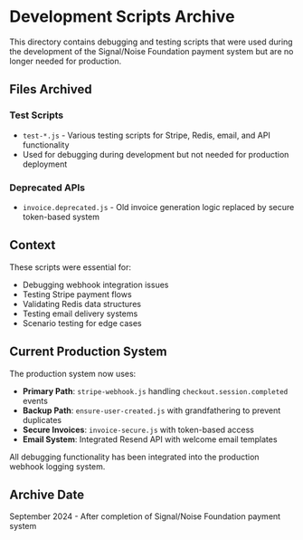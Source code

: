 # Development Scripts Archive

This directory contains debugging and testing scripts that were used during the development of the Signal/Noise Foundation payment system but are no longer needed for production.

## Files Archived

### Test Scripts
- `test-*.js` - Various testing scripts for Stripe, Redis, email, and API functionality
- Used for debugging during development but not needed for production deployment

### Deprecated APIs
- `invoice.deprecated.js` - Old invoice generation logic replaced by secure token-based system

## Context

These scripts were essential for:
- Debugging webhook integration issues
- Testing Stripe payment flows
- Validating Redis data structures
- Testing email delivery systems
- Scenario testing for edge cases

## Current Production System

The production system now uses:
- **Primary Path**: `stripe-webhook.js` handling `checkout.session.completed` events
- **Backup Path**: `ensure-user-created.js` with grandfathering to prevent duplicates
- **Secure Invoices**: `invoice-secure.js` with token-based access
- **Email System**: Integrated Resend API with welcome email templates

All debugging functionality has been integrated into the production webhook logging system.

## Archive Date
September 2024 - After completion of Signal/Noise Foundation payment system